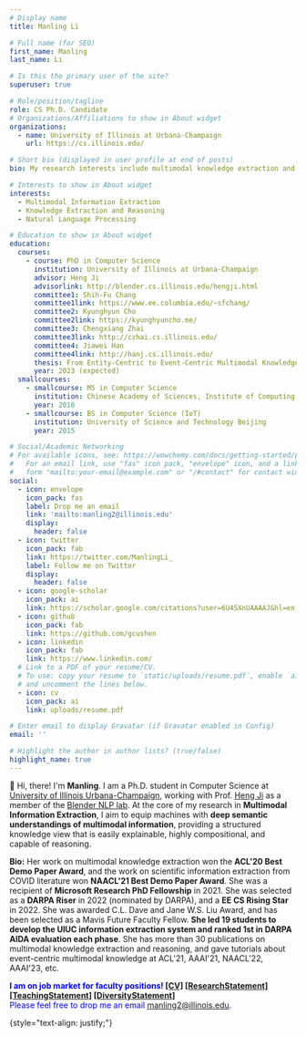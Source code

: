 ```yaml
---
# Display name
title: Manling Li

# Full name (for SEO)
first_name: Manling
last_name: Li

# Is this the primary user of the site?
superuser: true

# Role/position/tagline
role: CS Ph.D. Candidate
# Organizations/Affiliations to show in About widget
organizations:
  - name: University of Illinois at Urbana-Champaign 
    url: https://cs.illinois.edu/

# Short bio (displayed in user profile at end of posts)
bio: My research interests include multimodal knowledge extraction and reasoning.

# Interests to show in About widget
interests:
  - Multimodal Information Extraction
  - Knowledge Extraction and Reasoning
  - Natural Language Processing

# Education to show in About widget
education:
  courses:
    - course: PhD in Computer Science
      institution: University of Illinois at Urbana-Champaign
      advisor: Heng Ji
      advisorlink: http://blender.cs.illinois.edu/hengji.html
      committee1: Shih-Fu Chang
      committee1link: https://www.ee.columbia.edu/~sfchang/
      committee2: Kyunghyun Cho
      committee2link: https://kyunghyuncho.me/
      committee3: Chengxiang Zhai
      committee3link: http://czhai.cs.illinois.edu/
      committee4: Jiawei Han
      committee4link: http://hanj.cs.illinois.edu/
      thesis: From Entity-Centric to Event-Centric Multimodal Knowledge Acquisition
      year: 2023 (expected)
  smallcourses:
    - smallcourse: MS in Computer Science
      institution: Chinese Academy of Sciences, Institute of Computing Technology
      year: 2018
    - smallcourse: BS in Computer Science (IoT)
      institution: University of Science and Technology Beijing
      year: 2015

# Social/Academic Networking
# For available icons, see: https://wowchemy.com/docs/getting-started/page-builder/#icons
#   For an email link, use "fas" icon pack, "envelope" icon, and a link in the
#   form "mailto:your-email@example.com" or "/#contact" for contact widget.
social:
  - icon: envelope
    icon_pack: fas
    label: Drop me an email
    link: 'mailto:manling2@illinois.edu'
    display:
      header: false
  - icon: twitter
    icon_pack: fab
    link: https://twitter.com/ManlingLi_
    label: Follow me on Twitter
    display:
      header: false
  - icon: google-scholar
    icon_pack: ai
    link: https://scholar.google.com/citations?user=6U4SXnUAAAAJ&hl=en
  - icon: github
    icon_pack: fab
    link: https://github.com/gcushen
  - icon: linkedin
    icon_pack: fab
    link: https://www.linkedin.com/
  # Link to a PDF of your resume/CV.
  # To use: copy your resume to `static/uploads/resume.pdf`, enable `ai` icons in `params.yaml`,
  # and uncomment the lines below.
  - icon: cv
    icon_pack: ai
    link: uploads/resume.pdf

# Enter email to display Gravatar (if Gravatar enabled in Config)
email: ''

# Highlight the author in author lists? (true/false)
highlight_name: true
---
```


👋 Hi, there! I'm **Manling**. I am a Ph.D. student in Computer Science at [University of Illinois Urbana-Champaign](https://illinois.edu/), working with Prof. [Heng Ji](http://blender.cs.illinois.edu/hengji.html) as a member of the [Blender NLP lab](http://blender.cs.illinois.edu/index.html). 
At the core of my research in **Multimodal Information Extraction**, I aim to equip machines with **deep semantic understandings of multimodal information**, providing a structured knowledge view that is easily explainable, highly compositional, and capable of reasoning.
<!-- Prior to UIUC, I got my master's degree from [Institute of Computing Technology](http://www.ict.ac.cn/), [Chinese Academy of Sciences](http://www.cas.cn/) in 2018, and received my bachelor's degree from [University of Science and Technology Beijing](http://www.ustb.edu.cn/index.asp) with Beijing Outstanding Undergraduate Award in 2015. -->
<!-- Her research probes the intersection of Natural Language Processing (NLP) and Computer Vision (CV). She aims to turn text and vision information access **from entity-centric to event-centric**, providing a structured knowledge view that is easily explainable, highly compositional, and capable of reasoning. -->
<!-- What happens? Who? When? Where? Why?* are the fundamental questions asked to comprehend the overwhelming amount of information, regardless of whether presented as text, images, or videos. I propose to evolve traditional Entity-Centric Single-Modalitiy Knowledge to **Event-Centric Multi-Modality Knowledge**.  -->
<!-- My research aims to equip machines with **deep semantic understandings of multimodal information**. 
*What happens? Who? When? Where? Why?* are the fundamental questions asked to comprehend the overwhelming amount of information, regardless of whether presented as text, images, or videos. 
I aim to evolve traditional Entity-Centric Single-Modalitiy Knowledge to **Event-Centric Multi-Modality Knowledge**, including: 
<br>
(1) understanding **multimodal event semantic structures** to answer *What happened?, Who?, Where?, and When?* (Knowledge Extraction):  We bring event argument (participant) semantics into vision-language pretraining (CLIP-Event), which has supported zero-shot joint Multimedia Event Extraction (M<sup>2</sup>E<sup>2</sup> for the first time;
<br> 
(2) understanding **temporal dynamics** to answer *What will happen next? and Why?* (Knowledge Reasoning): We introduce Event Graph Schema, which opens doors to a global event graph context capturing participant-specific and temporally ordered event information; 
<br>
(3) **applying Event Knowledge Graph** (Knowledge-Driven Applications): We show positive results on long-standing open problems, such as timeline generation, meeting summarization, question answering. -->

**Bio:**
Her work on multimodal knowledge extraction won the **ACL'20 Best Demo Paper Award**, and the work on scientific information extraction from COVID literature won **NAACL'21 Best Demo Paper Award**. She was a recipient of **Microsoft Research PhD Fellowship** in 2021. She was selected as a **DARPA Riser** in 2022 (nominated by DARPA), and a **EE CS Rising Star** in 2022. She was awarded C.L. Dave and Jane W.S. Liu Award, and has been selected as a Mavis Future Faculty Fellow. **She led 19 students to develop the UIUC information extraction system and ranked 1st in DARPA AIDA evaluation each phase**. She has more than 30 publications on multimodal knowledge extraction and reasoning, and gave tutorials about event-centric multimodal knowledge at ACL'21, AAAI'21, NAACL'22, AAAI'23, etc. 
<!-- She serves as a senior PC member at IJCAI and PC members for ARR, ACL, EMNLP, NAACL, COLING, IJCAI, AAAI, etc.  -->


<span style="color:blue">**I am on job market for faculty positions! [\[CV\]](https://limanling.github.io/files/cv_limanling.pdf) [\[ResearchStatement\]](https://limanling.github.io/files/ResearchStatement_ManlingLi.pdf) [\[TeachingStatement\]](https://limanling.github.io/files/TeachingStatement_ManlingLi.pdf) [\[DiversityStatement\]](https://limanling.github.io/files/DiversityStatement_ManlingLi.pdf)** 
<br>Please feel free to drop me an email [manling2@illinois.edu](mailto:manling2@illinois.edu). </span>

{style="text-align: justify;"}
